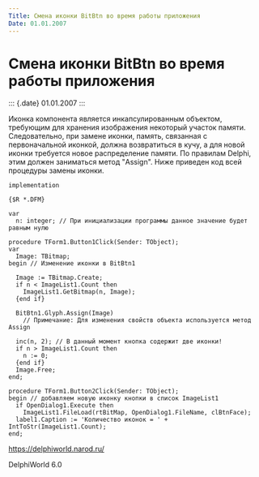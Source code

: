 ```yaml
---
Title: Смена иконки BitBtn во время работы приложения
Date: 01.01.2007
---
```



Смена иконки BitBtn во время работы приложения
==============================================

::: {.date}
01.01.2007
:::

Иконка компонента является инкапсулированным объектом, требующим для
хранения изображения некоторый участок памяти. Следовательно, при замене
иконки, память, связанная с первоначальной иконкой, должна возвратиться
в кучу, а для новой иконки требуется новое распределение памяти. По
правилам Delphi, этим должен заниматься метод \"Assign\". Ниже приведен
код всей процедуры замены иконки.

    implementation
     
    {$R *.DFM}
     
    var
      n: integer; // При инициализации программы данное значение будет равным нулю
     
    procedure TForm1.Button1Click(Sender: TObject);
    var
      Image: TBitmap;
    begin // Изменение иконки в BitBtn1
     
      Image := TBitmap.Create;
      if n < ImageList1.Count then
        ImageList1.GetBitmap(n, Image);
      {end if}
     
      BitBtn1.Glyph.Assign(Image)
        // Примечание: Для изменения свойств объекта используется метод Assign
     
      inc(n, 2); // В данный момент кнопка содержит две иконки!
      if n > ImageList1.Count then
        n := 0;
      {end if}
      Image.Free;
    end;
     
    procedure TForm1.Button2Click(Sender: TObject);
    begin // добавляем новую иконку кнопки в список ImageList1
      if OpenDialog1.Execute then
        ImageList1.FileLoad(rtBitMap, OpenDialog1.FileName, clBtnFace);
      label1.Caption := 'Количество иконок = ' + IntToStr(ImageList1.Count);
    end;
     
     

<https://delphiworld.narod.ru/>

DelphiWorld 6.0

